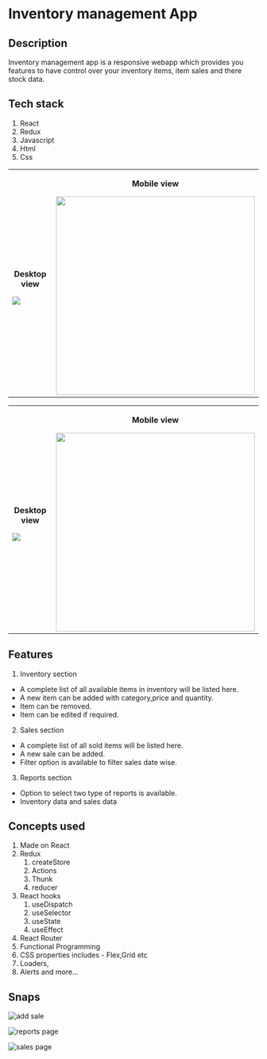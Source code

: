 # Inventory management App

## Description
Inventory management app is a responsive webapp which provides you features to have control over your inventory items, item sales and there stock data.

## Tech stack
1. React
2. Redux
3. Javascript
4. Html
5. Css

<table>
<tr>
    <td>
        <p align="center"><strong>Desktop view</strong></p>
        <img src="https://github.com/Shreyannsh/inventory-management/assets/111145568/aabab64e-01d8-4e02-9805-a1d0cf8c326b"  />
    </td>
    <td>
        <p align="center"><strong>Mobile view</strong></p>
        <img width='400px' src="https://github.com/Shreyannsh/inventory-management/assets/111145568/954e608b-cc03-4505-ab7e-06df92633d05"  />
    </td>
</tr>
</table>

<table>
<tr>
    <td>
        <p align="center"><strong>Desktop view</strong></p>
        <img src="https://github.com/Shreyannsh/inventory-management/assets/111145568/66ee8365-1a20-42e5-b6de-9adde55b9ba8"  />
    </td>
    <td>
        <p align="center"><strong>Mobile view</strong></p>
        <img width='400px' src="https://github.com/Shreyannsh/inventory-management/assets/111145568/a4139ef3-7131-49a6-9a55-8b2e40d95113"  />
    </td>
</tr>
</table>

## Features
1. Inventory section
- A complete list of all available items in inventory will be listed here.
- A new item can be added with category,price and quantity.
- Item can be removed.
- Item can be edited if required.

2. Sales section
- A complete list of all sold items will be listed here.
- A new sale can be added.
- Filter option is available to filter sales date wise.

3. Reports section
- Option to select two type of reports is available.
- Inventory data and sales data

## Concepts used  
1. Made on React
2. Redux
   1. createStore
   2. Actions
   3. Thunk
   4. reducer
3. React hooks
   1. useDispatch
   2. useSelector
   3. useState
   4. useEffect
4. React Router
5. Functional Programming
6. CSS properties includes - Flex,Grid etc
7. Loaders,
8. Alerts and more...

## Snaps

![add sale](https://github.com/Shreyannsh/inventory-management/assets/111145568/f39b30ad-248b-4924-9922-dff0f0fa3ac6)

![reports page](https://github.com/Shreyannsh/inventory-management/assets/111145568/e9dcf6d4-7568-4bd8-ab69-40531a9be528)

![sales page](https://github.com/Shreyannsh/inventory-management/assets/111145568/f6a3097e-680d-4b45-b999-e04b2f9caec6)
